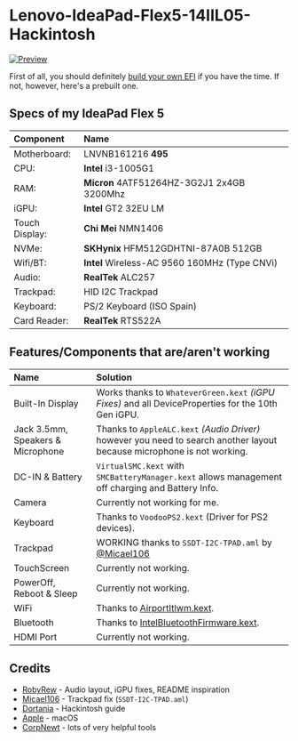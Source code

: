 # Lenovo-IdeaPad-Flex5-14IIL05-Hackintosh

[![Preview](https://raw.githubusercontent.com/BestRazer/Lenovo-IdeaPad-Flex5-14IIL05-Hackintosh/main/preview.png)](https://nodesource.com/products/nsolid)

First of all, you should definitely [build your own EFI](https://dortania.github.io/OpenCore-Install-Guide/) if you have the time.
If not, however, here's a prebuilt one.
## Specs of my IdeaPad Flex 5

| Component | Name |
|:--- |:---|
| Motherboard:  | LNVNB161216 **495** |
| CPU: | **Intel** i3-1005G1 |
| RAM: | **Micron** 4ATF51264HZ-3G2J1 2x4GB 3200Mhz |
| iGPU: | **Intel** GT2 32EU LM |
| Touch Display: | **Chi Mei** NMN1406 |
| NVMe: | **SKHynix** HFM512GDHTNI-87A0B 512GB |
| Wifi/BT: | **Intel** Wireless-AC 9560 160MHz (Type CNVi) |
| Audio: | **RealTek** ALC257 |
| Trackpad: | HID I2C Trackpad |
| Keyboard: | PS/2 Keyboard (ISO Spain)|
| Card Reader: | **RealTek** RTS522A|

## Features/Components that are/aren't working
| Name | Solution |
|:--- |:--- |
| Built-In Display  | Works thanks to `WhateverGreen.kext` *(iGPU Fixes)* and all DeviceProperties for the 10th Gen iGPU. |
| Jack 3.5mm, Speakers & Microphone | Thanks to `AppleALC.kext` *(Audio Driver)* however you need to search another layout because microphone is not working. |
| DC-IN & Battery| `VirtualSMC.kext` with `SMCBatteryManager.kext` allows management off charging and Battery Info. |
| Camera | Currently not working for me. |
| Keyboard | Thanks to `VoodooPS2.kext` (Driver for PS2 devices). |
| Trackpad | WORKING thanks to `SSDT-I2C-TPAD.aml` by [@Micael106](https://github.com/Micael106) |
| TouchScreen | Currently not working.|
| PowerOff, Reboot & Sleep | Currently not working. |
| WiFi | Thanks to [AirportItlwm.kext](https://github.com/OpenIntelWireless/itlwm/releases). |
| Bluetooth | Thanks to [IntelBluetoothFirmware.kext](https://github.com/OpenIntelWireless/IntelBluetoothFirmware/releases). |
| HDMI Port | Currently not working. |

## Credits

- [RobyRew](https://github.com/RobyRew) - Audio layout, iGPU fixes, README inspiration
- [Micael106](https://github.com/Micael106) - Trackpad fix (`SSDT-I2C-TPAD.aml`)
- [Dortania](https://github.com/dortania) - Hackintosh guide
- [Apple](https://github.com/apple) - macOS
- [CorpNewt](https://github.com/corpnewt) - lots of very helpful tools


